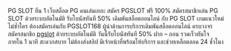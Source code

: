 PG SLOT ยืน 1 เว็บสล็อต PG คนเล่นเยอะ สมัคร PGSLOT ฟรี 100%
สมัครสมาชิกเล่น PG SLOT ด้วยระบบอัตโนมัติ รับโบนัสทันที 50%
เดิมพันสล็อตออนไลน์ กับ PG SLOT เกมแนวใหม่ ไม่ซ้ำใคร ต้องสมัครเล่นกับ PGSLOT168 ผู้นำด้านการบริการเดิมพันสล็อตออนไลน์ ครบวงจร สมัครสมาชิก <a href="https://www.pgslot168.info">pgslot</a> ด้วยระบบอัตโนมัติ วันนี้รับโบนัสทันที 50% ฝาก – ถอน รวดเร็วทันใจ ภายใน 1 นาที สะดวกสบาย ไม่ต้องส่งสลิป มีเจ้าหน้าที่พร้อมให้บริการ และช่วยเหลือตลอด 24 ชั่วโมง
